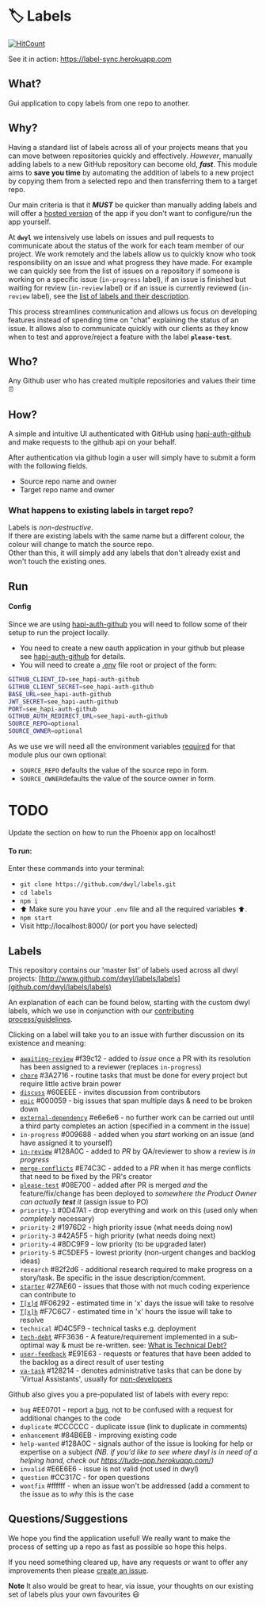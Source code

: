 # 🏷 Labels

[![HitCount](https://hits.dwyl.com/dwyl/labels.svg?style=flat-square)](http://hits.dwyl.com/dwyl/labels)

See it in action: https://label-sync.herokuapp.com

## What?

Gui application to copy labels from one repo to another.

## Why?

Having a standard list of labels across all of your projects means that you can
move between repositories quickly and effectively. *However*, manually adding
labels to a new GitHub repository can become old, ***fast***. This module aims
to **save you time** by automating the addition of labels to a new project by
copying them from a selected repo and then transferring them to a target repo.

Our main criteria is that it ***MUST*** be quicker than manually adding labels and will offer a 
[hosted version](https://label-sync.herokuapp.com/) 
of the app if you don't want to configure/run the app yourself.

At **`dwyl`** we intensively use labels on issues and pull requests 
to communicate about the status of the work 
for each team member of our project.
We work remotely and the labels allow us
to quickly know who took responsibility on an issue 
and what progress they have made. 
For example we can quickly see 
from the list of issues on a repository 
if someone is working on a specific issue (`in-progress` label), 
if an issue is finished but waiting for review (`in-review` label) 
or if an issue is currently reviewed (`in-review` label), 
see the [list of labels and their description](https://github.com/dwyl/labels#labels).

This process streamlines communication 
and allows us focus on developing features 
instead of spending time on "chat" 
explaining the status of an issue. 
It allows also to communicate quickly with our clients 
as they know when to test and approve/reject a feature with the label **`please-test`**.

## Who?

Any Github user who has created multiple repositories and values their time ⏰

## How?

A simple and intuitive UI authenticated with GitHub using 
[hapi-auth-github](https://github.com/dwyl/hapi-auth-github) 
and make requests to the github api on your behalf.

After authentication via github login a user will simply have to submit a form with the following fields.
 + Source repo name and owner
 + Target repo name and owner

### What happens to existing labels in target repo?

Labels is _non-destructive_.  
If there are existing labels with the same name but a different colour,
the colour will change to match the source repo.  
Other than this, it will simply add any labels that don't already exist and
won't touch the existing ones.

## Run


#### Config

Since we are using [hapi-auth-github](https://github.com/dwyl/hapi-auth-github) 
you will need to follow some of their setup to run the project locally.
 + You need to create a new oauth application in your github but please see 
 [hapi-auth-github](https://github.com/dwyl/hapi-auth-github#2-create-an-app-on-github) for details.
 + You will need to create a 
 [.env](https://github.com/dwyl/learn-environment-variables) 
 file root or project of the form:

```sh
GITHUB_CLIENT_ID=see_hapi-auth-github
GITHUB_CLIENT_SECRET=see_hapi-auth-github
BASE_URL=see_hapi-auth-github
JWT_SECRET=see_hapi-auth-github
PORT=see_hapi-auth-github
GITHUB_AUTH_REDIRECT_URL=see_hapi-auth-github
SOURCE_REPO=optional
SOURCE_OWNER=optional
```
As we use  we will need all the environment variables 
[required](https://github.com/dwyl/hapi-auth-github#3-export-the-required-environment-variables) 
for that module plus our own optional:
  + `SOURCE_REPO` defaults the value of the source repo in form.
  + `SOURCE_OWNER`defaults the value of the source owner in form.

# TODO

Update the section on how to run the Phoenix app on localhost!
#### To run:

Enter these commands into your terminal:
* `git clone https://github.com/dwyl/labels.git`
* `cd labels`
* `npm i`
* :arrow_up: Make sure you have your `.env` file and all the required variables :arrow_up:.
* `npm start`
* Visit http://localhost:8000/ (or port you have selected)


## Labels

This repository contains our 'master list' of labels used across all dwyl projects: 
[http://www.github.com/dwyl/labels/labels](github.com/dwyl/labels/labels)

An explanation of each can be found below, 
starting with the custom dwyl labels, 
which we use in conjunction with our 
[contributing process/guidelines](http://www.github.com/dwyl/contributing).

Clicking on a label will take you to an issue with further discussion on its existence and meaning:

- [`awaiting-review`](https://github.com/dwyl/labels/issues/49) #f39c12 - added to _issue_ once a PR with its resolution has been assigned to a reviewer (replaces `in-progress`)
- [`chore`](https://github.com/dwyl/labels/issues/37) #3A2716 - routine tasks that must be done for every project but require little active brain power
- [`discuss`](https://github.com/dwyl/labels/issues/8) #60EEEE - invites discussion from contributors
- [`epic`](https://github.com/dwyl/labels/issues/35) #000059 - big issues that span multiple days & need to be broken down
- [`external-dependency`](https://github.com/dwyl/labels/issues/54) #e6e6e6 - no further work can be carried out until a third party completes an action (specified in a comment in the issue)
- `in-progress` #009688 - added when you *start* working on an issue (and have assigned it to yourself)
- [`in-review`](https://github.com/dwyl/labels/issues/48) #128A0C - added to _PR_ by QA/reviewer to show a review is *in progress*
- [`merge-conflicts`](https://github.com/dwyl/labels/issues/26) #E74C3C - added to a _PR_ when it has merge conflicts that need to be fixed by the PR's creator
- [`please-test`](https://github.com/dwyl/labels/issues/46) #08E700 - added after PR is merged *and* the feature/fix/change has been deployed to *somewhere the Product Owner can actually **test** it* (assign issue to PO)
- `priority-1` #0D47A1 - drop everything and work on this (used only when _completely_ necessary)
- `priority-2` #1976D2 - high priority issue (what needs doing now)
- `priority-3` #42A5F5 - high priority (what needs doing next)
- `priority-4` #8DC9F9 - low priority (to be upgraded later)
- `priority-5` #C5DEF5 - lowest priority (non-urgent changes and backlog ideas)
- `research` #82f2d6 - additional research required to make progress on a story/task. Be specific in the issue description/comment.
- [`starter`](https://github.com/dwyl/labels/issues/36) #27AE60 - issues that those with not much coding experience can contribute to
- [`T[x]d`](https://github.com/dwyl/labels/issues/41) #F06292 - estimated time in 'x' days the issue will take to resolve
- [`T[x]h`](https://github.com/dwyl/labels/issues/41) #F7C6C7 - estimated time in 'x' hours the issue will take to resolve
- `technical` #D4C5F9 - technical tasks e.g. deployment
- [`tech-debt`](https://github.com/dwyl/labels/issues/101) #FF3636 - A feature/requirement implemented in a sub-optimal way & must be re-written. 
  see: [What is Technical Debt?](https://github.com/dwyl/product-owner-guide#what-is-technical-debt)
- [`user-feedback`](https://github.com/dwyl/labels/issues/61) #E91E63 - requests or features that have been added to the backlog as a direct result of user testing
- [`va-task`](https://github.com/dwyl/labels/issues/50) #128214 -
denotes administrative tasks that can be done by 'Virtual Assistants',
usually for [non-developers](https://www.amazon.co.uk/Virtual-Freedom-Chris-C-Ducker/dp/1939529743)

Github also gives you a pre-populated list of labels with every repo:

- `bug` #EE0701 - report a [bug](https://en.wikipedia.org/wiki/Software_bug), not to be confused with a request for additional changes to the code
- `duplicate` #CCCCCC - duplicate issue (link to duplicate in comments)
- `enhancement` #84B6EB - improving existing code
- `help-wanted` #128A0C - signals author of the issue is looking for help or expertise on a subject
_(NB. if you'd like to see where dwyl is in need of a helping hand, check out https://tudo-app.herokuapp.com/)_
- `invalid` #E6E6E6 - issue is not valid (not used in dwyl)
- `question` #CC317C - for open questions
- `wontfix` #ffffff - when an issue won't be addressed (add a comment to the issue as to *why* this is the case


## Questions/Suggestions

We hope you find the application useful! We really want to make the process of setting up a repo as fast as possible so hope this helps.

If you need something cleared up, have any requests or want to offer any improvements then please [create an issue](https://github.com/dwyl/labels/issues/new).

 **Note** It also would be great to hear, via issue, your thoughts on our existing set of labels plus your own favourites :smiley:
